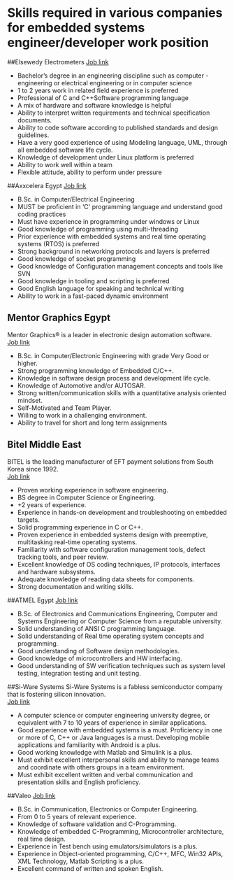 # Skills  required  in various companies for embedded systems engineer/developer work position #

##Elsewedy Electrometers
[Job link](http://www.elsewedyemg.com/index.php/en/careers/116-embedded-software-engineer)
- Bachelor’s degree in an engineering discipline such as computer -engineering or electrical engineering or in computer science
- 1 to 2 years work in related field experience is preferred
- Professional  of C and C++Software programming language
- A mix of hardware and software knowledge is helpful
- Ability to interpret written requirements and technical specification documents.
- Ability to code software according to published standards and design guidelines.
- Have a very good experience of using Modeling language, UML, through all embedded software life cycle.
- Knowledge of development under Linux platform is preferred
- Ability to work well within a team
- Flexible attitude, ability to perform under pressure

##Axxcelera Egypt
[Job link](http://www.axxceleraegypt.com/wp-content/job-descriptions/Embedded-Software-Engineers-Stack.pdf)
- B.Sc. in Computer/Electrical Engineering
- MUST be proficient in ‘C' programming language and understand good coding
practices
- Must have experience in programming under windows or Linux
- Good knowledge of programming using multi-threading
- Prior experience with embedded systems and real time operating systems
(RTOS) is preferred
- Strong background in networking protocols and layers is preferred
- Good knowledge of socket programming
- Good knowledge of Configuration management concepts and tools like SVN
- Good knowledge in tooling and scripting is preferred
- Good English language for speaking and technical writing
- Ability to work in a fast-paced dynamic environment

## Mentor Graphics Egypt
Mentor Graphics® is a leader in electronic design automation software.  
[Job link](https://www.linkedin.com/jobs2/view/87861848?refId=8ceccc6c-848c-49b1-85eb-b3f0f6ddd50f&trk=jobs_home_click_jymbii)
- B.Sc. in Computer/Electronic Engineering with grade Very Good or higher.
- Strong programming knowledge of Embedded C/C++.
- Knowledge in software design process and development life cycle.
- Knowledge of Automotive and/or AUTOSAR.
- Strong written/communication skills with a quantitative analysis oriented mindset. 
- Self-Motivated and Team Player.
- Willing to work in a challenging environment.
- Ability to travel for short and long term assignments

## Bitel Middle East
BITEL is the leading manufacturer of EFT payment solutions from South Korea since 1992.  
[Job link](https://www.linkedin.com/pulse/bitel-middle-east-hiring-mahmoud-swedan)

- Proven working experience in software engineering.
- BS degree in Computer Science or Engineering.
- +2 years of experience.
- Experience in hands-on development and troubleshooting on embedded targets.
- Solid programming experience in C or C++.
- Proven experience in embedded systems design with preemptive, multitasking real-time operating systems.
- Familiarity with software configuration management tools, defect tracking tools, and peer review.
- Excellent knowledge of OS coding techniques, IP protocols, interfaces and hardware subsystems.
- Adequate knowledge of reading data sheets for components.
- Strong documentation and writing skills.

##ATMEL Egypt
[Job link](https://www.linkedin.com/pulse/atmel-egypt-hiring-adham-abozaeid-6075037448524615680)

- B.Sc. of Electronics and Communications Engineering, Computer and Systems Engineering or Computer Science from a reputable university.
- Solid understanding of ANSI C programming language.
- Solid understanding of Real time operating system concepts and programming.
- Good understanding of Software design methodologies.
- Good knowledge of microcontrollers and HW interfacing.
- Good understanding of SW verification techniques such as system level testing, integration testing and unit testing.

##Si-Ware Systems
Si-Ware Systems is a fabless semiconductor company that is fostering silicon innovation.  
[Job link](http://www.si-ware.com/careers/)

- A computer science or computer engineering university degree, or equivalent with 7 to 10 years of experience in similar applications.
- Good experience with embedded systems is a must.
Proficiency in one or more of C, C++ or Java languages is a must. Developing mobile applications and familiarity with Android is a plus.
- Good working knowledge with Matlab and Simulink is a plus.
- Must exhibit excellent interpersonal skills and ability to manage teams and coordinate with others groups in a team environment.
- Must exhibit excellent written and verbal communication and presentation skills and English proficiency.

##Valeo
[Job link](http://vias-egypt-careers.com/ViewJobs.aspx)

- B.Sc. in Communication, Electronics or Computer Engineering.
- From 0 to 5 years of relevant experience.
- Knowledge of software validation and C-Programming.
- Knowledge of embedded C-Programming, Microcontroller architecture, real time design.
- Experience in Test bench using emulators/simulators is a plus.
- Experience in Object-oriented programming, C/C++, MFC, Win32 APIs, XML Technology, Matlab Scripting is a plus.
- Excellent command of written and spoken English.
